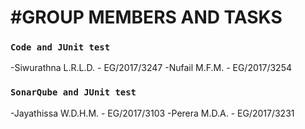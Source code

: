 #GROUP MEMBERS AND TASKS
=======================

### `Code and JUnit test`
-Siwurathna L.R.L.D. - EG/2017/3247
-Nufail M.F.M. -  EG/2017/3254

### `SonarQube and JUnit test`
-Jayathissa W.D.H.M. - EG/2017/3103
-Perera M.D.A. - EG/2017/3231

